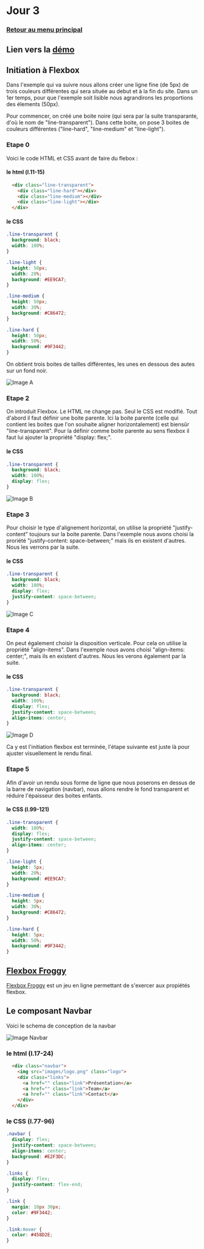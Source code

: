 # Jour 3

### <a href="https://github.com/Joz84/ten-hours-of-html-css" target="_blank">Retour au menu principal</a>

## Lien vers la <a href="https://joz84.github.io/day-c.github.io/" target="_blanck">démo</a>


## Initiation à Flexbox
Dans l'exemple qui va suivre nous allons créer une ligne fine (de 5px) de trois couleurs différentes qui sera située au debut et à la fin du site. Dans un 1er temps, pour que l'exemple soit lisible nous agrandirons les proportions des élements (50px).

Pour commencer, on créé une boite noire (qui sera par la suite transparante, d'où le nom de "line-transparent"). Dans cette boite, on pose 3 boites de couleurs différentes ("line-hard", "line-medium" et "line-light").

### Etape 0
Voici le code HTML et CSS avant de faire du flebox :

#### le html (l.11-15)
```html
  <div class="line-transparent">
    <div class="line-hard"></div>
    <div class="line-medium"></div>
    <div class="line-light"></div>
  </div>
```

#### le CSS
```css
.line-transparent {
  background: black;
  width: 100%;
}

.line-light {
  height: 50px;
  width: 20%;
  background: #EE9CA7;
}

.line-medium {
  height: 50px;
  width: 30%;
  background: #C86472;
}

.line-hard {
  height: 50px;
  width: 50%;
  background: #9F3442;
}
```
On obtient trois boites de tailles différentes, les unes en dessous des autes sur un fond noir.

![Image A](https://github.com/Joz84/day3/blob/master/images-readme/imgA.png)

### Etape 2
On introduit Flexbox. Le HTML ne change pas. Seul le CSS est modifié. Tout d'abord il faut définir une boite parente. Ici la boite parente (celle qui contient les boites que l'on souhaite aligner horizontalement) est biensûr "line-transparent". Pour la définir comme boite parente au sens flexbox il faut lui ajouter la propriété "display: flex;".

#### le CSS
```css
.line-transparent {
  background: black;
  width: 100%;
  display: flex;
}
```

![Image B](https://github.com/Joz84/day3/blob/master/images-readme/imgB.png)

### Etape 3
Pour choisir le type d'alignement horizontal, on utilise la propriété "justify-content" toujours sur la boite parente. Dans l'exemple nous avons choisi la proriété "justify-content: space-between;" mais ils en existent d'autres. Nous les verrons par la suite.

#### le CSS
```css
.line-transparent {
  background: black;
  width: 100%;
  display: flex;
  justify-content: space-between;
}
```

![Image C](https://github.com/Joz84/day3/blob/master/images-readme/imgC.png)

### Etape 4
On peut également choisir la disposition verticale. Pour cela on utilise la propriété "align-items". Dans l'exemple nous avons choisi "align-items: center;", mais ils en existent d'autres. Nous les verons également par la suite.

#### le CSS
```css
.line-transparent {
  background: black;
  width: 100%;
  display: flex;
  justify-content: space-between;
  align-items: center;
}
```

![Image D](https://github.com/Joz84/day3/blob/master/images-readme/imgD.png)

Ca y est l'initiation flexbox est terminée, l'étape suivante est juste là pour ajuster visuellement le rendu final. 

### Etape 5
Afin d'avoir un rendu sous forme de ligne que nous poserons en dessus de la barre de navigation (navbar), nous allons rendre le fond transparent et réduire l'épaisseur des boites enfants.

#### le CSS (l.99-121)
```css
.line-transparent {
  width: 100%;
  display: flex;
  justify-content: space-between;
  align-items: center;
}

.line-light {
  height: 5px;
  width: 20%;
  background: #EE9CA7;
}

.line-medium {
  height: 5px;
  width: 30%;
  background: #C86472;
}

.line-hard {
  height: 5px;
  width: 50%;
  background: #9F3442;
}
```

## <a href="https://flexboxfroggy.com/#fr" target="_blanck">Flexbox Froggy</a>
<a href="https://flexboxfroggy.com/#fr" target="_blanck">Flexbox Froggy</a> est un jeu en ligne permettant de s'exercer aux propiétés flexbox.


## Le composant Navbar
Voici le schema de conception de la navbar

![Image Navbar](https://github.com/Joz84/day3/blob/master/images-readme/navbar.png)

### le html (l.17-24)
```html
  <div class="navbar">
    <img src="images/logo.png" class="logo">
    <div class="links">
      <a href="" class="link">Présentation</a>
      <a href="" class="link">Team</a>
      <a href="" class="link">Contact</a>
    </div>
  </div>
```

### le CSS (l.77-96)
```css
.navbar {
  display: flex;
  justify-content: space-between;
  align-items: center;
  background: #E2F3DC;
}

.links {
  display: flex;
  justify-content: flex-end;
}

.link {
  margin: 10px 30px;
  color: #9F3442;
}

.link:hover {
  color: #458D2E;
}
```
